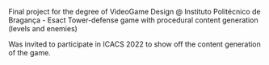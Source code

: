 Final project for the degree of VideoGame Design @ Instituto Politécnico de Bragança - Esact
Tower-defense game with procedural content generation (levels and enemies)

Was invited to participate in ICACS 2022 to show off the content generation of the game.
